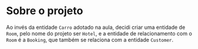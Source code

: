 # Sobre o projeto

Ao invés da entidade `Carro` adotado na aula, decidi criar uma entidade de
`Room`, pelo nome do projeto ser `Hotel`, e a entidade de relacionamento com
o `Room` é a `Booking`, que também se relaciona com a entidade `Customer`.
